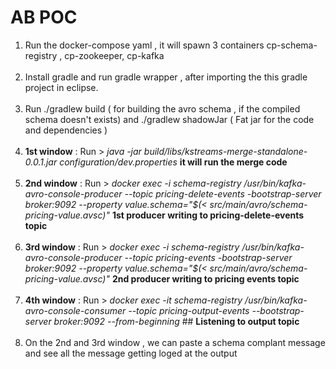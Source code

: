 # AB POC

1. Run the docker-compose yaml , it will spawn 3 containers cp-schema-registry , cp-zookeeper, cp-kafka <br><br>
2. Install gradle and run gradle wrapper , after importing the this gradle project in eclipse. <br><br>
3. Run ./gradlew build ( for building the avro schema , if the compiled schema doesn't exists) and ./gradlew shadowJar ( Fat jar for the code and dependencies ) <br><br>
4. **1st window** : Run > *java -jar build/libs/kstreams-merge-standalone-0.0.1.jar configuration/dev.properties*   **it will run the merge code** <br><br>
5. **2nd window** : Run > *docker exec -i schema-registry /usr/bin/kafka-avro-console-producer --topic pricing-delete-events -bootstrap-server broker:9092 --property value.schema="$(< src/main/avro/schema-pricing-value.avsc)"* **1st producer writing to pricing-delete-events topic** <br><br>
6. **3rd window** : Run > *docker exec -i schema-registry /usr/bin/kafka-avro-console-producer --topic pricing-events -bootstrap-server broker:9092 --property value.schema="$(< src/main/avro/schema-pricing-value.avsc)"*  **2nd producer writing to pricing events topic** <br><br>
7. **4th window** : Run > *docker exec -it schema-registry /usr/bin/kafka-avro-console-consumer --topic pricing-output-events --bootstrap-server broker:9092 --from-beginning* ## **Listening to output topic** <br><br>
8. On the 2nd and 3rd window , we can paste a schema complant message and see all the message getting loged at the output <br><br>


